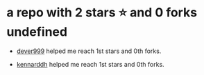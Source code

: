 # a repo with 2 stars ⭐️ and 0 forks <br/> undefined

- [dever999](https://github.com/dever999) helped me reach 1st stars and 0th forks.

- [kennarddh](https://github.com/kennarddh) helped me reach 1st stars and 0th forks.
